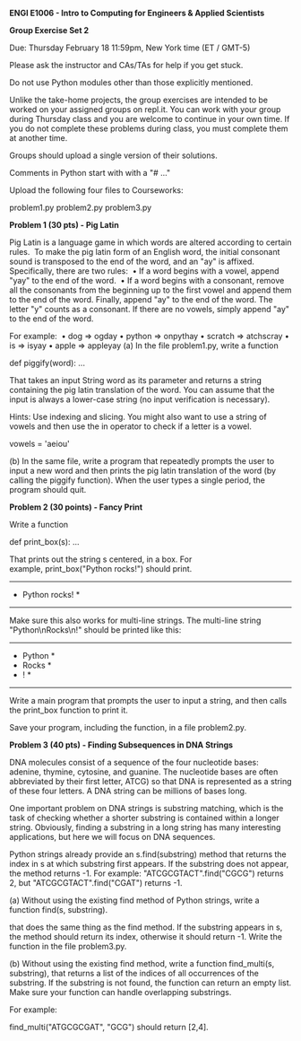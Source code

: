 **ENGI E1006 - Intro to Computing for Engineers & Applied Scientists**

**Group Exercise Set 2**

Due: Thursday February 18 11:59pm, New York time (ET / GMT-5)

Please ask the instructor and CAs/TAs for help if you get stuck.

Do not use Python modules other than those explicitly mentioned.

Unlike the take-home projects, the group exercises are intended to be worked on your assigned groups 
on repl.it. You can work with your group during Thursday class and you are welcome to continue in your
own time. If you do not complete these problems during class, you must complete them at another time.

Groups should upload a single version of their solutions.

Comments in Python start with with a "# ..." 

Upload the following four files to Courseworks:

problem1.py 
problem2.py 
problem3.py

**Problem 1 (30 pts) - Pig Latin**

Pig Latin is a language game in which words are altered according to certain rules.  To make the pig latin form of an English word, the initial consonant sound is transposed to the end of the word, and an "ay" is affixed. Specifically, there are two rules: 
	•	If a word begins with a vowel, append "yay" to the end of the word. 
	•	If a word begins with a consonant, remove all the consonants from the beginning up to the first vowel and append them to the end of the word. Finally, append "ay" to the end of the word. The letter "y" counts as a consonant. If there are no vowels, simply append "ay" to the end of the word. 

For example: 
	•	dog => ogday
	•	python => onpythay
	•	scratch => atchscray
	•	is => isyay
	•	apple => appleyay
(a) In the file problem1.py, write a function

def piggify(word):
    ...

That takes an input String word as its parameter and returns a string containing the pig latin translation of
the word. You can assume that the input is always a lower-case string (no input verification is necessary). 

Hints: Use indexing and slicing. You might also want to use a string of vowels and then use the in operator to
check if a letter is a vowel.

vowels = 'aeiou'

(b) In the same file, write a program that repeatedly prompts the user to input a new word and then prints the
pig latin translation of the word (by calling the piggify function). When the user types a single period, the
program should quit. 

**Problem 2 (30 points) - Fancy Print**

Write a function

def print_box(s):
   ...

That prints out the string s centered, in a box. For example, print_box("Python rocks!") should print.

*****************
* Python rocks! *
*****************

Make sure this also works for multi-line strings. The multi-line string "Python\nRocks\n!" should be printed like this:

**********
* Python *
* Rocks  *
*   !    *
**********

Write a main program that prompts the user to input a string, and then calls the print_box function to print it.

Save your program, including the function, in a file problem2.py.

**Problem 3 (40 pts) - Finding Subsequences in DNA Strings**

DNA molecules consist of a sequence of the four nucleotide bases: adenine, thymine, cytosine, and guanine. The
nucleotide bases are often abbreviated by their first letter, ATCG) so that DNA is represented as a string of
these four letters. A DNA string can be millions of bases long.

One important problem on DNA strings is substring matching, which is the task of checking whether a shorter
substring is contained within a longer string. Obviously, finding a substring in a long string has many
interesting applications, but here we will focus on DNA sequences.

Python strings already provide an s.find(substring) method that returns the index in s at which substring
first appears. If the substring does not appear, the method returns -1. For example: "ATCGCGTACT".find("CGCG")
returns 2, but "ATCGCGTACT".find("CGAT") returns -1. 

(a) Without using the existing find method of Python strings, write a function find(s, substring).

that does the same thing as the find method. If the substring appears in s, the method should return its index,
otherwise it should return -1. Write the function in the file problem3.py. 

(b) Without using the existing find method, write a function find_multi(s, substring), that returns a list of the
indices of all occurrences of the substring. If the substring is not found, the function can return an empty list.
Make sure your function can handle overlapping substrings. 

For example: 

find_multi("ATGCGCGAT", "GCG") should return [2,4].
